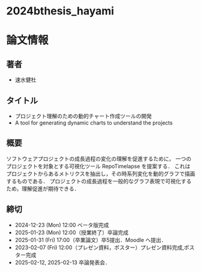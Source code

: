 # 2024bthesis_hayami
# 論文情報
## 著者
- 速水健杜

## タイトル
- プロジェクト理解のための動的チャート作成ツールの開発
- A tool for generating dynamic charts to understand the projects

## 概要
ソフトウェアプロジェクトの成長過程の変化の理解を促進するために， 一つのプロジェクトを対象とする可視化ツール RepoTimelapse を提案する． これはプロジェクトからあるメトリクスを抽出し，その時系列変化を動的グラフで描画するものである． プロジェクトの成長過程を一般的なグラフ表現で可視化するため，理解促進が期待できる．

## 締切
- 2024-12-23 (Mon) 12:00 ベータ版完成
- 2025-01-23 (Mon) 12:00（授業終了）卒論完成
- 2025-01-31 (Fri) 17:00（卒業論文）卒5提出．Moodle へ提出．
- 2023-02-07 (Fri) 12:00（プレゼン資料，ポスター）プレゼン資料完成,ポスター完成
- 2025-02-12, 2025-02-13 卒論発表会．
